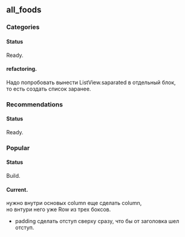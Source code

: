 ## all_foods

### Categories
#### Status
Ready.
#### refactoring.
Надо попробовать вынести ListView.saparated в отдельный блок,  
то есть создать список заранее.

### Recommendations
#### Status
Ready.

### Popular
#### Status
Build.
#### Current.
нужно внутри основых сolumn еще сделать column,  
но внтури него уже Row из трех боксов.
* padding
сделать отступ сверху сразу, что бы от заголовка шел отступ.
